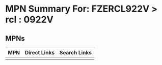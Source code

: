 



# MPN Summary For: FZERCL922V > rcl : 0922V

## MPNs
  

|MPN|Direct Links|Search Links|
| :--- | :--- | :--- |
||||
